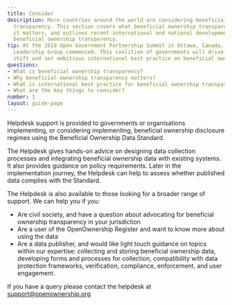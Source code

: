 ```yaml
---
title: Consider
description: More countries around the world are considering beneficial ownership
  transparency. This section covers what beneficial ownership transparency is, why
  it matters, and outlines recent international and national developments towards
  beneficial ownership transparency.
tip: At the 2019 Open Government Partnership Summit in Ottawa, Canada, a new transnational
  Leadership Group commenced. This coalition of governments will drive global policy
  shift and set ambitious international best practice on beneficial ownership transparency.
questions:
- What is beneficial ownership transparency?
- Why beneficial ownership transparency matters?
- What is international best practice for beneficial ownership transparency?
- What are the key things to consider?
number: 1
layout: guide-page
---
```


Helpdesk support is provided to governments or organisations implementing, or considering implementing, beneficial ownership disclosure regimes using the Beneficial Ownership Data Standard.

The Helpdesk gives hands-on advice on designing data collection processes and integrating beneficial ownership data with existing systems. It also provides guidance on policy requirements. Later in the implementation journey, the Helpdesk can help to assess whether published data complies with the Standard.

The Helpdesk is also available to those looking for a broader range of support. We can help you if you:

* Are civil society, and have a question about advocating for beneficial ownership transparency in your jurisdiction
* Are a user of the OpenOwnership Register and want to know more about using the data
* Are a data publisher, and would like light touch guidance on topics within our expertise: collecting and storing beneficial ownership data, developing forms and processes for collection, compatibility with data protection frameworks, verification, compliance, enforcement, and user engagement.

If you have a query please contact the helpdesk at [support@openownership.org](support@openownership.org)